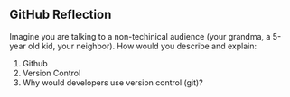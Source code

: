 ## GitHub Reflection

Imagine you are talking to a non-techinical audience (your grandma, a 5-year old kid, your neighbor). How would you describe and explain:   

1. Github  
2. Version Control   
3. Why would developers use version control (git)?   


<!-- Add your reflection here. Remove the comment markers -->
